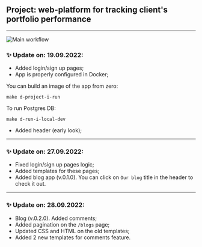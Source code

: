 ## Project: web-platform for tracking client's portfolio performance

---
![Main workflow](https://github.com/hillel-i-python-pro-i-2022-05-19/homework__zavalii__bohdan__django_project/actions/workflows/main-workflow.yml/badge.svg)

### ✨ Update on: 19.09.2022:

- Added login/sign up pages;
- App is properly configured in Docker;

You can build an image of the app from zero:
```shell
make d-project-i-run
```
To run Postgres DB:
```shell
make d-run-i-local-dev
```
- Added header (early look);

---
### ✨ Update on: 27.09.2022:

- Fixed login/sign up pages logic;
- Added templates for these pages;
- Added blog app (v.0.1.0). You can click on `Our blog` title in the header to check it out.

---
### ✨ Update on: 28.09.2022:
- Blog (v.0.2.0). Added comments;
- Added pagination on the `/blogs` page;
- Updated CSS and HTML on the old templates;
- Added 2 new templates for comments feature.